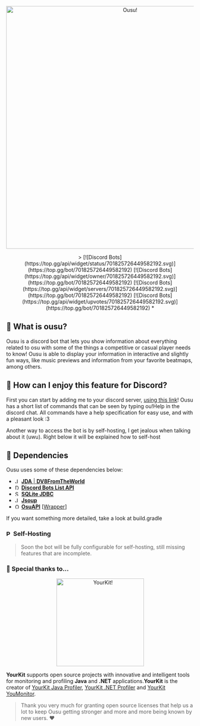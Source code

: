 <p align="center">
<img src="https://i.imgur.com/5OGGeBj.png" alt="Ousu!" width="650"/>
</p>

<p align="center">
> [![Discord Bots](https://top.gg/api/widget/status/701825726449582192.svg)](https://top.gg/bot/701825726449582192)  [![Discord Bots](https://top.gg/api/widget/owner/701825726449582192.svg)](https://top.gg/bot/701825726449582192) [![Discord Bots](https://top.gg/api/widget/servers/701825726449582192.svg)](https://top.gg/bot/701825726449582192) [![Discord Bots](https://top.gg/api/widget/upvotes/701825726449582192.svg)](https://top.gg/bot/701825726449582192) *
</p>

## :scroll: What is ousu?
Ousu is a discord bot that lets you show information about everything related to osu with some of the things a competitive or casual player needs to know! Ousu is able to display your information in interactive and slightly fun ways, like music previews and information from your favorite beatmaps, among others.

## :drum: How can I enjoy this feature for Discord?
First you can start by adding me to your discord server, [using this link](https://discord.com/oauth2/authorize?client_id=701825726449582192&scope=bot&permissions=1678108752)! Ousu has a short list of commands that can be seen by typing ou!Help in the discord chat. All commands have a help specification for easy use, and with a pleasant look :3

Another way to access the bot is by self-hosting, I get jealous when talking about it (uwu). Right below it will be explained how to self-host

## :jigsaw: Dependencies
 Ousu uses some of these dependencies below:
*  <img src="https://i.imgur.com/79812DA.png" alt="JDA!" width="13"/> [**JDA** | **DV8FromTheWorld**](https://github.com/DV8FromTheWorld/JDA)
*  <img src="https://top.gg/images/dblnew.png" alt="DiscordBotList!" width="13"/> [**Discord Bots List API**](https://github.com/DiscordBotList)
*  <img src="https://i.imgur.com/voP16Za.png" alt="SQLite" width="13"/> [**SQLite JDBC**](https://bitbucket.org/xerial/sqlite-jdbc/downloads/sqlite-jdbc-3.20.1.jar)
*  <img src="https://i.imgur.com/mggNmXu.png" alt="JSoup" width="13"/> [**Jsoup**](https://github.com/jhy/jsoup)
*  <img src="https://i.imgur.com/nl7UCz7.png" alt="Osu!" width="13"/> [**OsuAPI**](https://github.com/ppy/osu-api) [[Wrapper](https://github.com/Cristian-Sknz/Ousu-Api)]

If you want something more detailed, take a look at build.gradle


### <img src="https://i.imgur.com/Lnq89ST.png" alt="Pippi" width="15"/> Self-Hosting
> Soon the bot will be fully configurable for self-hosting, still missing features that are incomplete.

### :dizzy: Special thanks to...
<p align = "center">
<img src="https://www.yourkit.com/images/yklogo.png" alt="YourKit!" width="235"/>

**YourKit** supports open source projects with innovative and intelligent tools for monitoring and profiling **Java** and **.NET** applications.**YourKit** is the creator of [YourKit Java Profiler](https://www.yourkit.com/java/profiler/), [YourKit .NET Profiler](https://www.yourkit.com/.net/profiler/) and [YourKit YouMonitor](https://www.yourkit.com/youmonitor/). 
> Thank you very much for granting open source licenses that help us a lot to keep Ousu getting stronger and more and more being known by new users. :heart:
</p>
